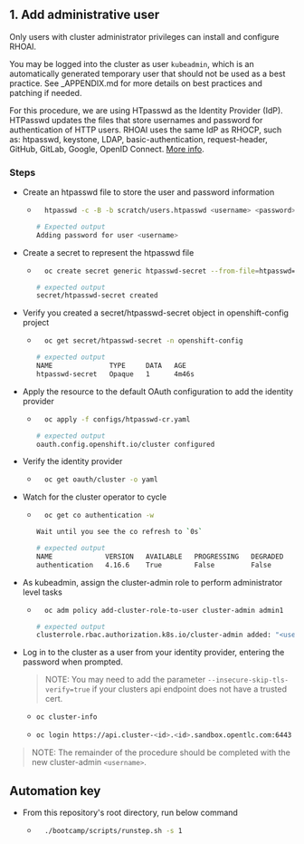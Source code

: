 ## 1. Add administrative user

Only users with cluster administrator privileges can install and configure RHOAI.

You may be logged into the cluster as user `kubeadmin`, which is an automatically generated temporary user that should not be used as a best practice. See _APPENDIX.md for more details on best practices and patching if needed.

For this procedure, we are using HTpasswd as the Identity Provider (IdP). HTPasswd updates the files that store usernames and password for authentication of HTTP users. RHOAI uses the same IdP as RHOCP, such as: htpasswd, keystone, LDAP, basic-authentication, request-header, GitHub, GitLab, Google, OpenID Connect. [More info](https://docs.redhat.com/en/documentation/openshift_container_platform/4.15/html/authentication_and_authorization/understanding-identity-provider#supported-identity-providers).

### Steps

- Create an htpasswd file to store the user and password information

    - ```sh
        htpasswd -c -B -b scratch/users.htpasswd <username> <password>
        ```
         ```sh
        # Expected output
        Adding password for user <username>
        ```

- Create a secret to represent the htpasswd file

    - ```sh
        oc create secret generic htpasswd-secret --from-file=htpasswd=scratch/users.htpasswd -n openshift-config
        ```

         ```sh
        # expected output
        secret/htpasswd-secret created
        ```

- Verify you created a secret/htpasswd-secret object in openshift-config project

    - ```sh
        oc get secret/htpasswd-secret -n openshift-config
        ```
         ```sh
        # expected output
        NAME              TYPE     DATA   AGE
        htpasswd-secret   Opaque   1      4m46s
        ```

- Apply the resource to the default OAuth configuration to add the identity provider

    - ```sh
        oc apply -f configs/htpasswd-cr.yaml
        ```
         ```sh
        # expected output
        oauth.config.openshift.io/cluster configured
        ```

- Verify the identity provider

    - ```sh
        oc get oauth/cluster -o yaml
        ```

- Watch for the cluster operator to cycle

    - ```sh
        oc get co authentication -w
        ```

         ```sh
        Wait until you see the co refresh to `0s`
        
        # expected output
        NAME             VERSION   AVAILABLE   PROGRESSING   DEGRADED   SINCE   MESSAGE
        authentication   4.16.6    True        False         False      0s  
        ```
- As kubeadmin, assign the cluster-admin role to perform administrator level tasks

    - ```sh
        oc adm policy add-cluster-role-to-user cluster-admin admin1
        ```

         ```sh
        # expected output
        clusterrole.rbac.authorization.k8s.io/cluster-admin added: "<username>"
        ```

- Log in to the cluster as a user from your identity provider, entering the password when prompted. 

  > NOTE: You may need to add the parameter `--insecure-skip-tls-verify=true` if your clusters api endpoint does not have a trusted cert.

  - ```sh
    oc cluster-info 
    ```
  - ```sh
    oc login https://api.cluster-<id>.<id>.sandbox.opentlc.com:6443 --insecure-skip-tls-verify=true -u <username> -p <password>
    ```

> NOTE: The remainder of the procedure should be completed with the new cluster-admin `<username>`.


## Automation key

- From this repository's root directory, run below command
    - ```sh
        ./bootcamp/scripts/runstep.sh -s 1
        ```